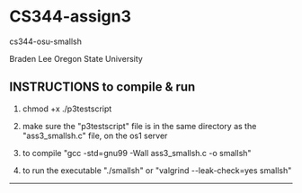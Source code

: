 # CS344-assign3
cs344-osu-smallsh

Braden Lee
Oregon State University

INSTRUCTIONS to compile & run
---------------
1. chmod +x ./p3testscript

2. make sure the "p3testscript" file is in the same directory as the "ass3_smallsh.c" file, on the os1 server

3. to compile "gcc -std=gnu99 -Wall ass3_smallsh.c -o smallsh"

4. to run the executable "./smallsh" or "valgrind --leak-check=yes smallsh"
---------------
